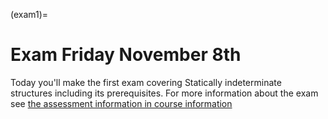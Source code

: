 (exam1)=
# Exam Friday November 8th

Today you'll make the first exam covering Statically indeterminate structures including its prerequisites. For more information about the exam see [the assessment information in course information](exam-general)
